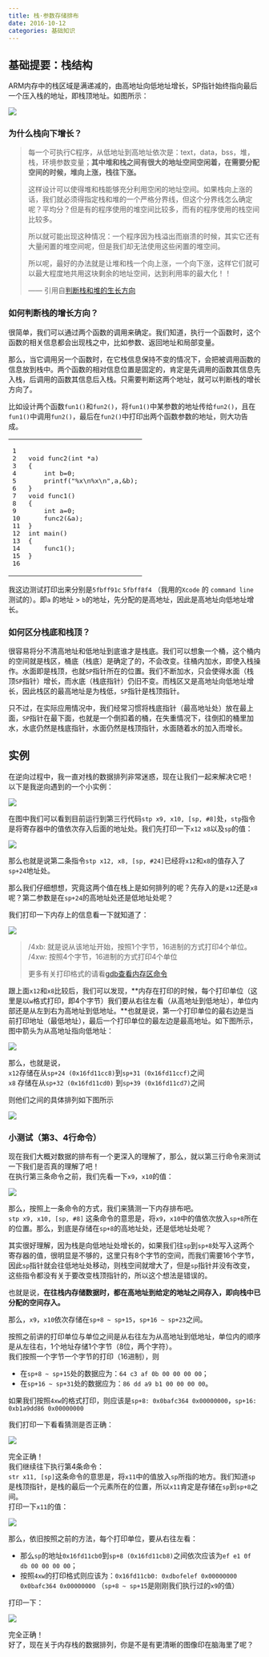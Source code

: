 ```yaml
---
title: 栈·参数存储排布
date: 2016-10-12
categories: 基础知识
---
```


## 基础提要：栈结构

ARM内存中的栈区域是满递减的，由高地址向低地址增长，SP指针始终指向最后一个压入栈的地址，即栈顶地址。如图所示：

![](/images/2016-10-12-逆向知识-栈·参数存储方式/图1.png)

<!-- more -->

### 为什么栈向下增长？

> 每一个可执行C程序，从低地址到高地址依次是：text，data，bss，堆，栈，环境参数变量；**其中堆和栈之间有很大的地址空间空闲着，在需要分配空间的时候，堆向上涨，栈往下涨。**
>
> 这样设计可以使得堆和栈能够充分利用空闲的地址空间。如果栈向上涨的话，我们就必须得指定栈和堆的一个严格分界线，但这个分界线怎么确定呢？平均分？但是有的程序使用的堆空间比较多，而有的程序使用的栈空间比较多。
>
> 所以就可能出现这种情况：一个程序因为栈溢出而崩溃的时候，其实它还有大量闲置的堆空间呢，但是我们却无法使用这些闲置的堆空间。
>
> 所以呢，最好的办法就是让堆和栈一个向上涨，一个向下涨，这样它们就可以最大程度地共用这块剩余的地址空间，达到利用率的最大化！！
>
> —— 引用自[判断栈和堆的生长方向](http://www.cnblogs.com/youxin/p/3313288.html)

### 如何判断栈的增长方向？

很简单，我们可以通过两个函数的调用来确定。我们知道，执行一个函数时，这个函数的相关信息都会出现栈之中，比如参数、返回地址和局部变量。

那么，当它调用另一个函数时，在它栈信息保持不变的情况下，会把被调用函数的信息放到栈中。两个函数的相对信息位置是固定的，肯定是先调用的函数其信息先入栈，后调用的函数其信息后入栈。只需要判断这两个地址，就可以判断栈的增长方向了。

比如设计两个函数`fun1()`和`fun2()`，将`fun1()`中某参数的地址传给`fun2()`，且在`fun1()`中调用`fun2()`，最后在`fun2()`中打印出两个函数参数的地址，则大功告成。

<table><tbody><tr><td class="gutter"><pre><div class="line">1</div><div class="line">2</div><div class="line">3</div><div class="line">4</div><div class="line">5</div><div class="line">6</div><div class="line">7</div><div class="line">8</div><div class="line">9</div><div class="line">10</div><div class="line">11</div><div class="line">12</div><div class="line">13</div><div class="line">14</div><div class="line">15</div><div class="line">16</div></pre></td><td class="code"><pre><div class="line"><span class="function"><span class="keyword">void</span> <span class="title">func2</span><span class="params">(<span class="keyword">int</span> *a)</span></span></div><div class="line">{</div><div class="line">    <span class="keyword">int</span> b=<span class="number">0</span>;</div><div class="line">    <span class="built_in">printf</span>(<span class="string">"%x\n%x\n"</span>,a,&amp;b);</div><div class="line">}</div><div class="line"></div><div class="line"><span class="function"><span class="keyword">void</span> <span class="title">func1</span><span class="params">()</span></span></div><div class="line">{</div><div class="line">    <span class="keyword">int</span> a=<span class="number">0</span>;</div><div class="line">    func2(&amp;a);</div><div class="line">}</div><div class="line"></div><div class="line"><span class="function"><span class="keyword">int</span> <span class="title">main</span><span class="params">()</span></span></div><div class="line">{</div><div class="line">    func1();</div><div class="line">}</div></pre></td></tr></tbody></table>

我这边测试打印出来分别是`5fbff91c` `5fbff8f4` （我用的`Xcode` 的 `command line` 测试的）。即`a` 的地址 > `b`的地址，先分配的是高地址，因此是高地址向低地址增长。

### 如何区分栈底和栈顶？

很容易将分不清高地址和低地址到底谁才是栈底。我们可以想象一个桶，这个桶内的空间就是栈区，桶底（栈底）是确定了的，不会改变。往桶内加水，即使入栈操作。水面即是栈顶，也就`SP`指针所在的位置。我们不断加水，只会使得水面（栈顶`SP`指针）增长，而水底（栈底指针）仍旧不变。而栈区又是高地址向低地址增长，因此栈区的最高地址是为栈低，`SP`指针是栈顶指针。

只不过，在实际应用情况中，我们经常习惯将栈底指针（最高地址处）放在最上面，`SP`指针在最下面，也就是一个倒扣着的桶，在失重情况下，往倒扣的桶里加水，水底仍然是栈底指针，水面仍然是栈顶指针，水面随着水的加入而增长。

## 实例

在逆向过程中，我一直对栈的数据排列非常迷惑，现在让我们一起来解决它吧！  
以下是我逆向遇到的一个小实例：

![](/images/2016-10-12-逆向知识-栈·参数存储方式/图2.png)

在图中我们可以看到目前运行到第三行代码`stp x9, x10, [sp, #8]`处，`stp`指令是将寄存器中的值依次存入后面的地址处。我们先打印一下`x12` `x8`以及`sp`的值：

![](/images/2016-10-12-逆向知识-栈·参数存储方式/图3.png)

那么也就是说第二条指令`stp x12, x8, [sp, #24]`已经将`x12`和`x8`的值存入了`sp+24`地址处。

那么我们仔细想想，究竟这两个值在栈上是如何排列的呢？先存入的是`x12`还是`x8`呢？第二参数是在`sp+24`的高地址处还是低地址处呢？

我们打印一下内存上的信息看一下就知道了：

![](/images/2016-10-12-逆向知识-栈·参数存储方式/图4.png)

> /4xb: 就是说从该地址开始，按照1个字节，16进制的方式打印4个单位。  
> /4xw: 按照4个字节，16进制的方式打印4个单位
>
> 更多有关打印格式的请看[gdb查看内存区命令](http://blog.chinaunix.net/uid-26980210-id-3300895.html)

跟上面`x12`和`x8`比较后，我们可以发现，**内存在打印的时候，每个打印单位（这里是以`w`格式打印，即4个字节）我们要从右往左看（从高地址到低地址），单位内部还是从左到右为高地址到低地址。**也就是说，第一个打印单位的最右边是当前打印地址（最低地址），最后一个打印单位的最左边是最高地址。如下图所示，图中箭头为从高地址指向低地址：

![](/images/2016-10-12-逆向知识-栈·参数存储方式/图5.png)

那么，也就是说，  
`x12`存储在从`sp+24 (0x16fd11cc8)`到`sp+31 (0x16fd11ccf)`之间  
`x8` 存储在从`sp+32 (0x16fd11cd0)` 到`sp+39 (0x16fd11cd7)`之间

则他们之间的具体排列如下图所示

![](/images/2016-10-12-逆向知识-栈·参数存储方式/图6.png)

### 小测试（第3、4行命令）

现在我们大概对数据的排布有一个更深入的理解了，那么，就以第三行命令来测试一下我们是否真的理解了吧！  
在执行第三条命令之前，我们先看一下`x9`，`x10`的值：

![](/images/2016-10-12-逆向知识-栈·参数存储方式/图7.png)

那么，按照上一条命令的方式，我们来猜测一下内存排布吧。  
`stp x9, x10, [sp, #8]` 这条命令的意思是，将`x9`，`x10`中的值依次放入`sp+8`所在的位置。那么，到底是存储在`sp+8`的高地址处，还是低地址处呢？

其实很好理解，因为栈是向低地址处增长的，如果我们往`sp`到`sp+8`处写入这两个寄存器的值，很明显是不够的，这里只有8个字节的空间，而我们需要16个字节，因此`sp`指针就会往低地址处移动，则栈空间就增大了，但是`sp`指针并没有改变，这些指令都没有关于要改变栈顶指针的，所以这个想法是错误的。

也就是说，**在往栈内存储数据时，都在高地址到给定的地址之间存入，即向栈中已分配的空间存入。**

那么，`x9`，`x10`依次存储在`sp+8 ~ sp+15`，`sp+16 ~ sp+23`之间。

按照之前讲的打印单位与单位之间是从右往左为从高地址到低地址，单位内的顺序是从左往右，1个地址存储1个字节（8位，两个字符）。  
我们按照一个字节一个字节的打印（16进制），则

- 在`sp+8 ~ sp+15`处的数据应为：`64 c3 af 0b 00 00 00 00`；
- 在`sp+16 ~ sp+31`处的数据应为：`86 dd a9 b1 00 00 00 00`。

如果我们按照`4xw`的格式打印，则应该是`sp+8: 0x0bafc364 0x00000000`，`sp+16: 0xb1a9dd86 0x00000000`

我们打印一下看看猜测是否正确：

![](/images/2016-10-12-逆向知识-栈·参数存储方式/图8.png)

完全正确！  
我们继续往下执行第4条命令：  
`str x11, [sp]`这条命令的意思是，将`x11`中的值放入`sp`所指的地方。我们知道`sp`是栈顶指针，是栈的最后一个元素所在的位置，所以`x11`肯定是存储在`sp`到`sp+8`之间。  
打印一下`x11`的值：

![](/images/2016-10-12-逆向知识-栈·参数存储方式/图9.png)

那么，依旧按照之前的方法，每个打印单位，要从右往左看：

- 那么`sp`的地址`0x16fd11cb0`到`sp+8 (0x16fd11cb8)`之间依次应该为`ef e1 0f db 00 00 00 00`；
- 按照`4xw`的打印格式则应该为：`0x16fd11cb0: 0xdbofelef 0x00000000 0x0bafc364 0x00000000` （`sp+8 ~ sp+15`是刚刚我们执行过的`x9`的值）

打印一下：

![](/images/2016-10-12-逆向知识-栈·参数存储方式/图10.png)

完全正确！  
好了，现在关于内存栈的数据排列，你是不是有更清晰的图像印在脑海里了呢？